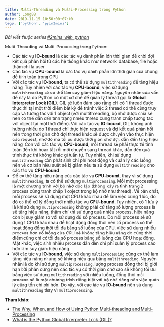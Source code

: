 ```yaml
---
title: Multi-Threading và Multi-Processing trong Python
author: LongBB
date: 2019-11-15 10:50:00+07:00
tags: ['python', 'pyin2mins']
---
```


*Bài viết thuộc series [#2mins_with_python](/tags/pyin2mins)*

Multi-Threading và Multi-Processing trong Python:

- Các tác vụ **IO-bound** là các tác vụ dành phần lớn thời gian để chời đợi kết quả phản hồi từ các hệ thống khác như network, database, file hoặc thậm chí là user
- Các tác vụ **CPU-bound** là các tác vụ dành phần lớn thời gian của chúng để tính toán trong CPU
- Với các tác vụ **IO-bound**, ta có thể sử dụng `multithreading` để  tăng hiệu năng. Tuy nhiên với các tác vụ **CPU-bound**, việc sử dụng `multithreading` sẽ có thể làm suy giảm hiệu năng. Nguyên nhân của vấn đề này là do Python có một cơ chế để quản lý thread gọi là **Global Interpreter Lock (GIL)**. GIL sẽ luôn đảm bảo rằng chỉ có 1 thread được thực thi tại một thời điểm bất kỳ để tránh việc 2 thread có thể cùng truy cập và tương tác với 1 object (với multithreading, bộ nhớ được chia sẻ nên có thể dẫn đến tình trạng nhiều thread cùng tranh chấp tương tác với object tại một thời điểm). Với các tác vụ **IO-bound**, GIL không ảnh hưởng nhiều do 1 thread chỉ thực hiện request và đợi kết quả phản hồi nên trong thời gian chờ đợi thread khác sẽ được chuyển vào thực hiện các request, nhờ đó mà tối ưu được thời gian chờ đợi, dẫn đến tăng hiệu năng. Còn với các tác vụ **CPU-bound**, mỗi thread sẽ phải thực thi tính toán đến khi hoàn tất rồi mới chuyển sang thread khác, dẫn đến quá trình thực thi không khác gì tuần tự. Tuy nhiên, khi sử dụng `multithreading` còn phát sinh chi phí hoạt động và quản lý các luồng nên về cơ bản hiệu suất sẽ bị giảm nếu ta sử dụng `multithreading` cho các tác vụ **CPU-bound**
- Để có thể tăng hiệu năng của các tác vụ **CPU-bound**, thay vì sử dụng `multithreading`, ta có thể sử dụng `multiprocessing`. Mỗi một processing là một chương trình với bộ nhớ độc lập (không xảy ra tình trạng 2 process cùng tranh chấp 1 object trong bộ nhớ như thread). Về bản chất, mỗi process sẽ sử dụng một CPU khác nhau để làm việc cùng 1 lúc, do đó có thể xử lý đồng thời nhiều tác vụ **CPU-bound**. Tuy nhiên, có 1 lưu ý là khi sử dụng `multiprocessing` không phải cứ tăng số lượng process là sẽ tăng hiệu năng, thậm chí khi sử dụng quá nhiều process, hiệu năng còn bị suy giảm so với sử dụng đủ số process. Do mỗi process sẽ sử dụng 1 CPU khác nhau để hoạt động đồng thời nên số process có thể hoạt động đồng thời tối đa bằng số luồng của CPU. Việc sử dụng nhiều process hơn số luồng của CPU sẽ không tăng hiệu năng do cùng thời điểm cũng chỉ có tối đa số process bằng số luồng của CPU hoạt động. Mặt khác, việc sinh nhiều process dẫn đến chi phí quản lý process cao hơn làm suy giảm hiệu năng.
- Với các tác vụ **IO-bound**, việc sử dụng `multiprocessing` cũng có thể làm tăng hiệu năng nhưng sẽ không hiệu quả bằng `multithreading`. Nguyên nhân là do khi sử dụng `multiprocessing`, lượng process đồng thời bị giới hạn bời phần cứng nên các tác vụ có thời gian chờ cao sẽ không tối ưu bằng việc sử dụng `multithreading` với nhiều luồng, đồng thời mỗi process sẽ là một chương trình riêng biệt với bộ nhớ riêng nên việc quản lý cũng tốn chi phí hơn. Do vậy, với các tác vụ **IO-bound** nên sử dụng `multithreading` thay vì `multiprocessing`.

**Tham khảo**:

- [The Why, When, and How of Using Python Multi-threading and Multi-Processing](https://medium.com/towards-artificial-intelligence/the-why-when-and-how-of-using-python-multi-threading-and-multi-processing-afd1b8a8ecca)
- [What is the Python Global Interpreter Lock (GIL)?](https://realpython.com/python-gil/)
